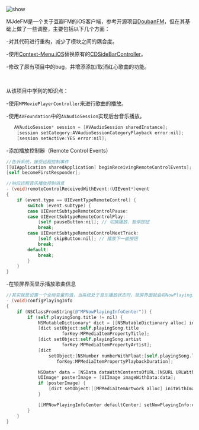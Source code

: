  ![show](show.gif)



MJdeFM是一个关于豆瓣FM的iOS客户端，参考开源项目[DoubanFM](https://github.com/XVXVXXX/DoubanFM)，但在其基础上做了一些调整，主要包括以下几个方面：

-对其代码进行重构，减少了模块之间的耦合度。

-使用[Context-Menu.iOS](https://github.com/Yalantis/Context-Menu.iOS)替换原有的[CDSideBarController](https://github.com/christophedellac/CDSideBarController)。

-修改了原有项目中的bug，并增添添加/取消红心歌曲的功能。

 ​

从该项目中学到的知识点：

-使用`MPMoviePlayerController`来进行歌曲的播放。

-使用`AVFoundation`中的`AVAudioSession`实现后台音乐播放。

 ``` objective-c
 	AVAudioSession* session = [AVAudioSession sharedInstance];
     [session setCategory:AVAudioSessionCategoryPlayback error:nil];
     [session setActive:YES error:nil];
 ```

-添加播放控制器（Remote Control Events）

 ``` objective-c
 //告诉系统，接受远程控制事件
 [[UIApplication sharedApplication] beginReceivingRemoteControlEvents];
 [self becomeFirstResponder];

 //响应远程音乐播放控制消息
 - (void)remoteControlReceivedWithEvent:(UIEvent*)event
 {
     if (event.type == UIEventTypeRemoteControl) {
         switch (event.subtype) {
         case UIEventSubtypeRemoteControlPause:
         case UIEventSubtypeRemoteControlPlay:
             [self pauseButton:nil]; // 切换播放、暂停按钮
             break;
         case UIEventSubtypeRemoteControlNextTrack:
             [self skipButton:nil]; // 播放下一曲按钮
             break;
         default:
             break;
         }
     }
 }
 ```

 -在锁屏界面显示播放歌曲信息

 ``` objective-c
 //其实就是设置一个全局变量的值，当系统处于音乐播放状态时，锁屏界面就会将NowPlayingInfo中的信息展示出来。
 - (void)configPlayingInfo
 {
     if (NSClassFromString(@"MPNowPlayingInfoCenter")) {
         if (self.playingSong.title != nil) {
             NSMutableDictionary* dict = [[NSMutableDictionary alloc] init];
             [dict setObject:self.playingSong.title
                      forKey:MPMediaItemPropertyTitle];
             [dict setObject:self.playingSong.artist
                      forKey:MPMediaItemPropertyArtist];
             [dict
                 setObject:[NSNumber numberWithFloat:[self.playingSong.length floatValue]]
                    forKey:MPMediaItemPropertyPlaybackDuration];

             NSData* data = [NSData dataWithContentsOfURL:[NSURL URLWithString:self.playingSong.picture]];
             UIImage* posterImage = [UIImage imageWithData:data];
             if (posterImage) {
                 [dict setObject:[[MPMediaItemArtwork alloc] initWithImage:posterImage] forKey:MPMediaItemPropertyArtwork];
             }

             [[MPNowPlayingInfoCenter defaultCenter] setNowPlayingInfo:dict];
         }
     }
 }
 ```
